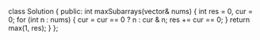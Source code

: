 class Solution {
public:
    int maxSubarrays(vector<int>& nums) {
        int res = 0, cur = 0;
        for (int n : nums) {
            cur = cur == 0 ? n : cur & n;
            res += cur == 0;
        }
        return max(1, res);
    }
};